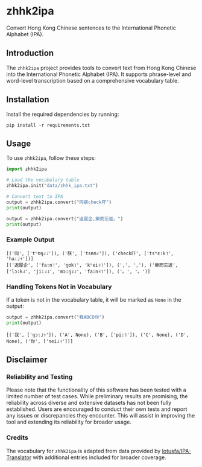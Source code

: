 # zhhk2ipa
Convert Hong Kong Chinese sentences to the International Phonetic Alphabet (IPA).

## Introduction
The `zhhk2ipa` project provides tools to convert text from Hong Kong Chinese into the International Phonetic Alphabet (IPA). It supports phrase-level and word-level transcription based on a comprehensive vocabulary table.

## Installation
Install the required dependencies by running:
```commandline
pip install -r requirements.txt
```

## Usage
To use `zhhk2ipa`, follow these steps:
```python
import zhhk2ipa

# Load the vocabulary table
zhhk2ipa.init("data/zhhk_ipa.txt")

# Convert text to IPA
output = zhhk2ipa.convert("同朕check吓")
print(output)

output = zhhk2ipa.convert("返屋企,樂而忘返。")
print(output)
```

### Example Output
```text
[('同', ['tʰʊŋ˨˩']), ('朕', ['tsɐm˨']), ('check吓', ['tsʰɛ:k˥', 'ha:˩˧'])]
[('返屋企', ['fa:n˥', 'ŋʊk˥', 'kʰei˧˥']), (',', ','), ('樂而忘返', ['lɔ:k˨', 'ji:˨˩', 'mɔ:ŋ˨˩', 'fa:n˧˥']), ('。', '。')]
```

### Handling Tokens Not in Vocabulary
If a token is not in the vocabulary table, it will be marked as `None` in the output:
```python
output = zhhk2ipa.convert("我ABCD你")
print(output)
```
```text
[('我', ['ŋɔ:˩˧']), ('A', None), ('B', ['pi:˥']), ('C', None), ('D', None), ('你', ['nei˩˧'])]
```

## Disclaimer

### Reliability and Testing
Please note that the functionality of this software has been tested with a limited number of test cases. While preliminary results are promising, the reliability across diverse and extensive datasets has not been fully established. Users are encouraged to conduct their own tests and report any issues or discrepancies they encounter. This will assist in improving the tool and extending its reliability for broader usage.

### Credits
The vocabulary for `zhhk2ipa` is adapted from data provided by [lotusfa/IPA-Translator](https://github.com/lotusfa/IPA-Translator/) with additional entries included for broader coverage.
